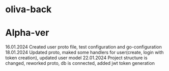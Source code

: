 # oliva-back

# Alpha-ver
16.01.2024 Created user proto file, test configuration and go-configuration 
18.01.2024 Updated proto, maked some handlers for user(create, login with token creation), updated user model
22.01.2024 Project structure is changed, reworked proto, db is connected, added jwt token generation